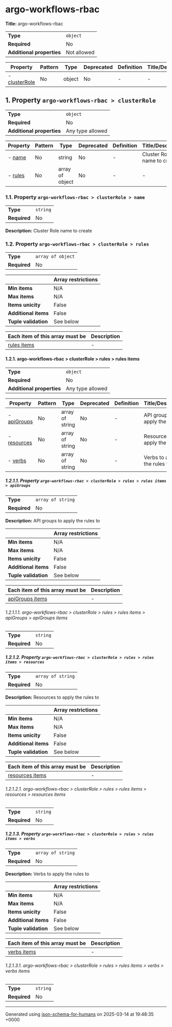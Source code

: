 # argo-workflows-rbac

**Title:** argo-workflows-rbac

|                           |             |
| ------------------------- | ----------- |
| **Type**                  | `object`    |
| **Required**              | No          |
| **Additional properties** | Not allowed |

| Property                       | Pattern | Type   | Deprecated | Definition | Title/Description |
| ------------------------------ | ------- | ------ | ---------- | ---------- | ----------------- |
| - [clusterRole](#clusterRole ) | No      | object | No         | -          | -                 |

## <a name="clusterRole"></a>1. Property `argo-workflows-rbac > clusterRole`

|                           |                  |
| ------------------------- | ---------------- |
| **Type**                  | `object`         |
| **Required**              | No               |
| **Additional properties** | Any type allowed |

| Property                       | Pattern | Type            | Deprecated | Definition | Title/Description           |
| ------------------------------ | ------- | --------------- | ---------- | ---------- | --------------------------- |
| - [name](#clusterRole_name )   | No      | string          | No         | -          | Cluster Role name to create |
| - [rules](#clusterRole_rules ) | No      | array of object | No         | -          | -                           |

### <a name="clusterRole_name"></a>1.1. Property `argo-workflows-rbac > clusterRole > name`

|              |          |
| ------------ | -------- |
| **Type**     | `string` |
| **Required** | No       |

**Description:** Cluster Role name to create

### <a name="clusterRole_rules"></a>1.2. Property `argo-workflows-rbac > clusterRole > rules`

|              |                   |
| ------------ | ----------------- |
| **Type**     | `array of object` |
| **Required** | No                |

|                      | Array restrictions |
| -------------------- | ------------------ |
| **Min items**        | N/A                |
| **Max items**        | N/A                |
| **Items unicity**    | False              |
| **Additional items** | False              |
| **Tuple validation** | See below          |

| Each item of this array must be         | Description |
| --------------------------------------- | ----------- |
| [rules items](#clusterRole_rules_items) | -           |

#### <a name="clusterRole_rules_items"></a>1.2.1. argo-workflows-rbac > clusterRole > rules > rules items

|                           |                  |
| ------------------------- | ---------------- |
| **Type**                  | `object`         |
| **Required**              | No               |
| **Additional properties** | Any type allowed |

| Property                                           | Pattern | Type            | Deprecated | Definition | Title/Description                |
| -------------------------------------------------- | ------- | --------------- | ---------- | ---------- | -------------------------------- |
| - [apiGroups](#clusterRole_rules_items_apiGroups ) | No      | array of string | No         | -          | API groups to apply the rules to |
| - [resources](#clusterRole_rules_items_resources ) | No      | array of string | No         | -          | Resources to apply the rules to  |
| - [verbs](#clusterRole_rules_items_verbs )         | No      | array of string | No         | -          | Verbs to apply the rules to      |

##### <a name="clusterRole_rules_items_apiGroups"></a>1.2.1.1. Property `argo-workflows-rbac > clusterRole > rules > rules items > apiGroups`

|              |                   |
| ------------ | ----------------- |
| **Type**     | `array of string` |
| **Required** | No                |

**Description:** API groups to apply the rules to

|                      | Array restrictions |
| -------------------- | ------------------ |
| **Min items**        | N/A                |
| **Max items**        | N/A                |
| **Items unicity**    | False              |
| **Additional items** | False              |
| **Tuple validation** | See below          |

| Each item of this array must be                             | Description |
| ----------------------------------------------------------- | ----------- |
| [apiGroups items](#clusterRole_rules_items_apiGroups_items) | -           |

###### <a name="clusterRole_rules_items_apiGroups_items"></a>1.2.1.1.1. argo-workflows-rbac > clusterRole > rules > rules items > apiGroups > apiGroups items

|              |          |
| ------------ | -------- |
| **Type**     | `string` |
| **Required** | No       |

##### <a name="clusterRole_rules_items_resources"></a>1.2.1.2. Property `argo-workflows-rbac > clusterRole > rules > rules items > resources`

|              |                   |
| ------------ | ----------------- |
| **Type**     | `array of string` |
| **Required** | No                |

**Description:** Resources to apply the rules to

|                      | Array restrictions |
| -------------------- | ------------------ |
| **Min items**        | N/A                |
| **Max items**        | N/A                |
| **Items unicity**    | False              |
| **Additional items** | False              |
| **Tuple validation** | See below          |

| Each item of this array must be                             | Description |
| ----------------------------------------------------------- | ----------- |
| [resources items](#clusterRole_rules_items_resources_items) | -           |

###### <a name="clusterRole_rules_items_resources_items"></a>1.2.1.2.1. argo-workflows-rbac > clusterRole > rules > rules items > resources > resources items

|              |          |
| ------------ | -------- |
| **Type**     | `string` |
| **Required** | No       |

##### <a name="clusterRole_rules_items_verbs"></a>1.2.1.3. Property `argo-workflows-rbac > clusterRole > rules > rules items > verbs`

|              |                   |
| ------------ | ----------------- |
| **Type**     | `array of string` |
| **Required** | No                |

**Description:** Verbs to apply the rules to

|                      | Array restrictions |
| -------------------- | ------------------ |
| **Min items**        | N/A                |
| **Max items**        | N/A                |
| **Items unicity**    | False              |
| **Additional items** | False              |
| **Tuple validation** | See below          |

| Each item of this array must be                     | Description |
| --------------------------------------------------- | ----------- |
| [verbs items](#clusterRole_rules_items_verbs_items) | -           |

###### <a name="clusterRole_rules_items_verbs_items"></a>1.2.1.3.1. argo-workflows-rbac > clusterRole > rules > rules items > verbs > verbs items

|              |          |
| ------------ | -------- |
| **Type**     | `string` |
| **Required** | No       |

----------------------------------------------------------------------------------------------------------------------------
Generated using [json-schema-for-humans](https://github.com/coveooss/json-schema-for-humans) on 2025-03-14 at 19:48:35 +0000
